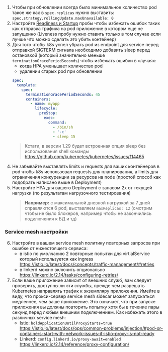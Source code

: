 1. Чтобы при обновлении всегда было минимальное количество pod такое же как в `spec.replicas` нужно выставить: `spec.strategy.rollingUpdate.maxUnavailable: 0`
2. Настройте [Readiness и Startup](https://kubernetes.io/docs/tasks/configure-pod-container/configure-liveness-readiness-startup-probes/) пробы чтобы избежать ошибок таких как отправка трафика на pod приложение в котором еще не запущенно (Liveness пробу нужно ставить только в том случае если лучше что можно сделать это убить контейнер)
3. Для того чтобы k8s успел убрать pod из endpoint для service перед отправкой SIGTERM сигнала необходимо добавить sleep перед остановкой (который значительно меньше `terminationGracePeriodSeconds`) чтобы избежать ошибки в случаях:
   - когда HPA уменьшает количество pod 
   - удалении старых pod при обновлении
    ```yaml
    spec:
      template:
        spec:
          terminationGracePeriodSeconds: 45
          containers:
            - name: myapp
              lifecycle:
                preStop:
                  exec:
                    command:
                      - /bin/sh
                      - '-c'
                      - sleep 15
    ```
    > Кстати, в версии 1.29 будет встроенная опция sleep без использования shell команды https://github.com/kubernetes/kubernetes/issues/114465
4. Не забывайте выставлять limits и requests для ваших контейнеров в pod чтобы k8s использовал requests для планирования, а limits для ограничения конкуренции за ресурсов на node (простой способ как подобрать написано выше в Deployment) 
5. Настройте HPA для вашего Deployment с запасом 2х от текущей нагрузки (по результатам нагрузочного тестирования)
   > **Например:** с максимальной дневной нагрузкой за 7 дней справляются 6 pod, выставляем `maxReplicas: 12` (смотрим чтобы не было блокеров, например чтобы не закончились подключения к БД и тд)

### Service mesh настройки

6. Настройте в вашем service mesh политику повторных запросов при ошибке от нижестоящего сервиса:
   - в istio по умолчанию 2 повторные попытки для virtialService который используется как ingress https://istio.io/latest/docs/concepts/traffic-management/#retries
   - в linkerd можно включить опционально https://linkerd.io/2.14/tasks/configuring-retries/
8. Если ваше приложение зависит от внешних служб, вам следует проверить, доступны ли эти службы, прежде чем разрешать Kubernetes направлять трафик к экземпляру приложения. Имейте в виду, что прокси-сервер service mesh sidecar может запускаться медленнее, чем ваше приложение. Это означает, что при запуске приложения вы должны повторить попытку хотя бы в течение пары секунд перед любым внешним подключением. Как избежать этого в различных service mesh:
   - Istio: `holdApplicationUntilProxyStarts=true` https://istio.io/latest/docs/ops/common-problems/injection/#pod-or-containers-start-with-network-issues-if-istio-proxy-is-not-ready
   - Linkerd: `config.linkerd.io/proxy-await=enabled` https://linkerd.io/2.14/reference/proxy-configuration/
